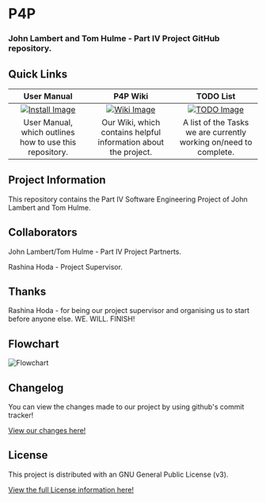 P4P
===
### John Lambert and Tom Hulme - Part IV Project GitHub repository.

## Quick Links
<!-- If you add quicklinks, use http://www.iconarchive.com/ to search for icons. I used 72x72. Most images on this site are either free or GNU. So we're sweet as using them. -->
User Manual|P4P Wiki|TODO List
:-----------:|:----------:|:---------:
[![Install Image](http://icons.iconarchive.com/icons/saki/snowish/72/Install-icon.png)](https://github.com/TomHulme/P4P/wiki/User-Manual)|[![Wiki Image](http://icons.iconarchive.com/icons/dakirby309/windows-8-metro/72/Web-Wikipedia-alt-1-Metro-icon.png)](https://github.com/TomHulme/P4P/wiki)|[![TODO Image](http://icons.iconarchive.com/icons/binassmax/pry-frente-black-special-2/72/ok-icon.png)](https://github.com/TomHulme/P4P/wiki/TODO)
User Manual, which outlines how to use this repository. | Our Wiki, which contains helpful information about the project.|A list of the Tasks we are currently working on/need to complete.

## Project Information

This repository contains the Part IV Software Engineering Project of John Lambert and Tom Hulme.

## Collaborators

John Lambert/Tom Hulme - Part IV Project Partnerts.

Rashina Hoda - Project Supervisor.

## Thanks
Rashina Hoda - for being our project supervisor and organising us to start before anyone else. WE. WILL. FINISH!

## Flowchart
![Flowchart](http://i.imgur.com/qPdle7k.png)

## Changelog

You can view the changes made to our project by using github's commit tracker!

[View our changes here!](https://github.com/TomHulme/P4P/commits/master)


## License

This project is distributed with an GNU General Public License (v3).

[View the full License information here!](https://github.com/TomHulme/P4P/blob/master/LICENSE)
